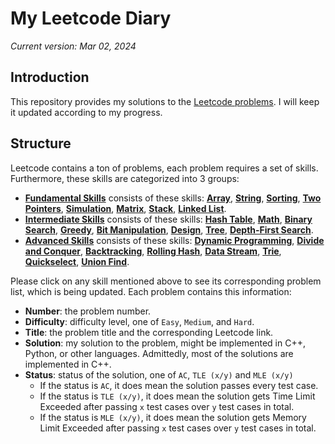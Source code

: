 # My Leetcode Diary

*Current version: Mar 02, 2024*

<!-- ## Introduction -->
## Introduction
This repository provides my solutions to the [Leetcode problems](https://leetcode.com/problemset/all/). I will keep it updated according to my progress. 

## Structure
Leetcode contains a ton of problems, each problem requires a set of skills. Furthermore, these skills are categorized into 3 groups:
- **[Fundamental Skills](https://github.com/huynhthaihoa/my-leetcode-diary/wiki/Fundamental-Skills)** consists of these skills: [**Array**](https://github.com/huynhthaihoa/my-leetcode-diary/wiki/Fundamental-Skills#array), [**String**](https://github.com/huynhthaihoa/my-leetcode-diary/wiki/Fundamental-Skills#array), [**Sorting**](https://github.com/huynhthaihoa/my-leetcode-diary/wiki/Fundamental-Skills#sorting), [**Two Pointers**](https://github.com/huynhthaihoa/my-leetcode-diary/wiki/Fundamental-Skills#two-pointers), [**Simulation**](https://github.com/huynhthaihoa/my-leetcode-diary/wiki/Fundamental-Skills#simulation), [**Matrix**](https://github.com/huynhthaihoa/my-leetcode-diary/wiki/Fundamental-Skills#matrix), [**Stack**](https://github.com/huynhthaihoa/my-leetcode-diary/wiki/Fundamental-Skills#stack), [**Linked List**](https://github.com/huynhthaihoa/my-leetcode-diary/wiki/Fundamental-Skills#linked-list).
- **[Intermediate Skills](https://github.com/huynhthaihoa/my-leetcode-diary/wiki/Intermediate-Skills)** consists of these skills: [**Hash Table**](https://github.com/huynhthaihoa/my-leetcode-diary/wiki/Intermediate-Skills#table), [**Math**](https://github.com/huynhthaihoa/my-leetcode-diary/wiki/Intermediate-Skills#math), [**Binary Search**](https://github.com/huynhthaihoa/my-leetcode-diary/wiki/Intermediate-Skills#binary-search), [**Greedy**](https://github.com/huynhthaihoa/my-leetcode-diary/wiki/Intermediate-Skills#greedy), [**Bit Manipulation**](https://github.com/huynhthaihoa/my-leetcode-diary/wiki/Intermediate-Skills#bit-manipulation), [**Design**](https://github.com/huynhthaihoa/my-leetcode-diary/wiki/Intermediate-Skills#design), [**Tree**](https://github.com/huynhthaihoa/my-leetcode-diary/wiki/Intermediate-Skills#tree), [**Depth-First Search**](https://github.com/huynhthaihoa/my-leetcode-diary/wiki/Intermediate-Skills#depth-first-search).
- **[Advanced Skills](https://github.com/huynhthaihoa/my-leetcode-diary/wiki/Advanced-Skills)** consists of these skills: **[Dynamic Programming](https://github.com/huynhthaihoa/my-leetcode-diary/wiki/Advanced-Skills#dynamic-programming)**, **[Divide and Conquer](https://github.com/huynhthaihoa/my-leetcode-diary/wiki/Advanced-Skills#divide-and-conquer)**, **[Backtracking](https://github.com/huynhthaihoa/my-leetcode-diary/wiki/Advanced-Skills#backtracking)**, **[Rolling Hash](https://github.com/huynhthaihoa/my-leetcode-diary/wiki/Advanced-Skills#rolling-hash)**, **[Data Stream](https://github.com/huynhthaihoa/my-leetcode-diary/wiki/Advanced-Skills#data-stream)**, **[Trie](https://github.com/huynhthaihoa/my-leetcode-diary/wiki/Advanced-Skills#trie)**, **[Quickselect](https://github.com/huynhthaihoa/my-leetcode-diary/wiki/Advanced-Skills#quickselect)**, **[Union Find](https://github.com/huynhthaihoa/my-leetcode-diary/wiki/Advanced-Skills#union-find)**.

Please click on any skill mentioned above to see its corresponding problem list, which is being updated. Each problem contains this information:
- **Number**: the problem number.
- **Difficulty**: difficulty level, one of `Easy`, `Medium`, and `Hard`.
- **Title**: the problem title and the corresponding Leetcode link.
- **Solution**: my solution to the problem, might be implemented in C++, Python, or other languages. Admittedly, most of the solutions are implemented in C++.
- **Status**: status of the solution, one of `AC`, `TLE (x/y)` and `MLE (x/y)`
   - If the status is `AC`, it does mean the solution passes every test case.
   - If the status is `TLE (x/y)`, it does mean the solution gets Time Limit Exceeded after passing `x` test cases over `y` test cases in total.
   - If the status is `MLE (x/y)`, it does mean the solution gets Memory Limit Exceeded after passing `x` test cases over `y` test cases in total.
